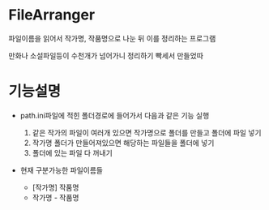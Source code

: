# FileArranger
 파일이름을 읽어서 작가명, 작품명으로 나눈 뒤 이를 정리하는 프로그램
 

만화나 소설파일등이 수천개가 넘어가니 정리하기 빡세서 만들었따
# 기능설명
- path.ini파일에 적힌 폴더경로에 들어가서 다음과 같은 기능 실행
   1. 같은 작가의 파일이 여러개 있으면 작가명으로 폴더를 만들고 폴더에 파일 넣기 
   2. 작가명 폴더가 만들어져있으면 해당하는 파일들을 폴더에 넣기
   3. 폴더에 있는 파일 다 꺼내기

- 현재 구분가능한 파일이름들
  - [작가명] 작품명
  - 작가명 - 작품명
